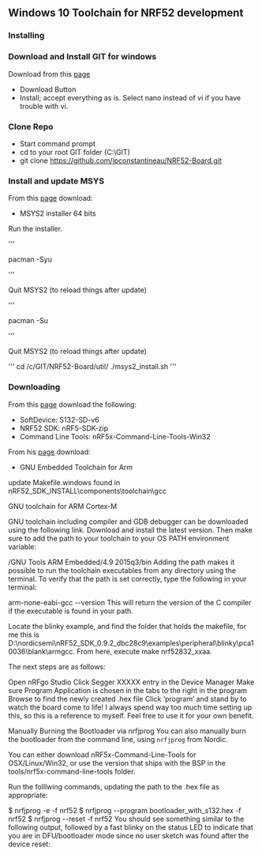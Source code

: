## Windows 10 Toolchain for NRF52 development

### Installing

### Download and Install GIT for windows

Download from this [page](https://gitforwindows.org/)

- Download Button
- Install; accept everything as is.  Select nano instead of vi if you have trouble with vi.

### Clone Repo

- Start command prompt
- cd to your root GIT folder (C:\GIT)
- git clone https://github.com/jpconstantineau/NRF52-Board.git

### Install and update MSYS

From this [page](http://www.msys2.org/) download:

- MSYS2 installer 64 bits

Run the installer.

'''

pacman -Syu

'''

Quit MSYS2 (to reload things after update)

'''

pacman -Su

'''

Quit MSYS2 (to reload things after update)

'''
cd /c/GIT/NRF52-Board/util/
./msys2_install.sh
'''

### Downloading
From this [page](https://www.nordicsemi.com/eng/Products/Bluetooth-low-energy/nRF52832#Downloads) download the following:

- SoftDevice: S132-SD-v6
- NRF52 SDK: nRF5-SDK-zip
- Command Line Tools: nRF5x-Command-Line-Tools-Win32


From his [page](https://developer.arm.com/open-source/gnu-toolchain/gnu-rm/downloads) download:

- GNU Embedded Toolchain for Arm



update Makefile.windows found in nRF52_SDK_INSTALL\components\toolchain\gcc

GNU toolchain for ARM Cortex-M

GNU toolchain including compiler and GDB debugger can be downloaded using the following link. 
Download and install the latest version. 
Then make sure to add the path to your toolchain to your OS PATH environment variable:

<path to install directory>/GNU Tools ARM Embedded/4.9 2015q3/bin
Adding the path makes it possible to run the toolchain executables from any directory using the terminal. 
To verify that the path is set correctly, type the following in your terminal:

arm-none-eabi-gcc --version
This will return the version of the C compiler if the executable is found in your path.


Locate the blinky example, and find the folder that holds the makefile, 
for me this is D:\nordicsemi\nRF52_SDK_0.9.2_dbc28c9\examples\peripheral\blinky\pca10036\blank\armgcc. 
From here, execute make nrf52832_xxaa.

The next steps are as follows:

Open nRFgo Studio
Click Segger XXXXX entry in the Device Manager
Make sure Program Application is chosen in the tabs to the right in the program
Browse to find the newly created .hex file
Click ‘program’ and stand by to watch the board come to life!
I always spend way too much time setting up this, so this is a reference to myself. Feel free to use it for your own benefit.


Manually Burning the Bootloader via nrfjprog
You can also manually burn the bootloader from the command line, using `nrfjprog` from Nordic.

You can either download nRF5x-Command-Line-Tools for OSX/Linux/Win32, or use the version that ships with the BSP in the tools/nrf5x-command-line-tools folder.

Run the folllwing commands, updating the path to the .hex file as appropriate:

$ nrfjprog -e -f nrf52
$ nrfjprog --program bootloader_with_s132.hex -f nrf52
$ nrfjprog --reset -f nrf52
You should see something similar to the following output, 
followed by a fast blinky on the status LED to indicate that you are in DFU/bootloader mode since no user sketch was found after the device reset:
